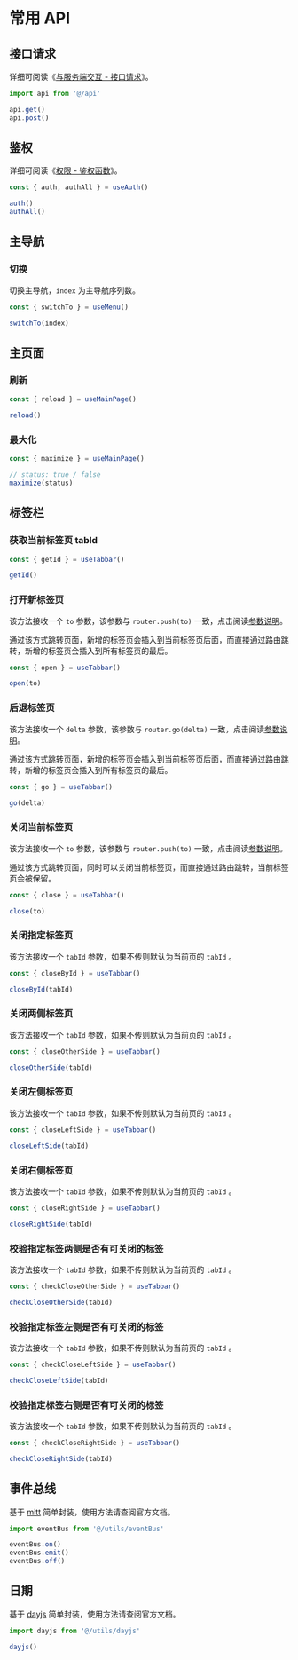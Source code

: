 # 常用 API

## 接口请求

详细可阅读《[与服务端交互 - 接口请求](axios#接口请求)》。

```ts
import api from '@/api'

api.get()
api.post()
```

## 鉴权

详细可阅读《[权限 - 鉴权函数](permission#鉴权函数)》。

```ts
const { auth, authAll } = useAuth()

auth()
authAll()
```

## 主导航

### 切换

切换主导航，`index` 为主导航序列数。

```ts
const { switchTo } = useMenu()

switchTo(index)
```

## 主页面

### 刷新

```ts
const { reload } = useMainPage()

reload()
```

### 最大化 <sup class="pro-badge" />

```ts
const { maximize } = useMainPage()

// status: true / false
maximize(status)
```

## 标签栏 <sup class="pro-badge" />

### 获取当前标签页 tabId

```ts
const { getId } = useTabbar()

getId()
```

### 打开新标签页

该方法接收一个 `to` 参数，该参数与 `router.push(to)` 一致，点击阅读[参数说明](https://router.vuejs.org/zh/api/interfaces/Router.html#Methods-push)。

通过该方式跳转页面，新增的标签页会插入到当前标签页后面，而直接通过路由跳转，新增的标签页会插入到所有标签页的最后。

```ts
const { open } = useTabbar()

open(to)
```

### 后退标签页

该方法接收一个 `delta` 参数，该参数与 `router.go(delta)` 一致，点击阅读[参数说明](https://router.vuejs.org/zh/api/interfaces/Router.html#Methods-go)。

通过该方式跳转页面，新增的标签页会插入到当前标签页后面，而直接通过路由跳转，新增的标签页会插入到所有标签页的最后。

```ts
const { go } = useTabbar()

go(delta)
```

### 关闭当前标签页

该方法接收一个 `to` 参数，该参数与 `router.push(to)` 一致，点击阅读[参数说明](https://router.vuejs.org/zh/api/interfaces/Router.html#Methods-push)。

通过该方式跳转页面，同时可以关闭当前标签页，而直接通过路由跳转，当前标签页会被保留。

```ts
const { close } = useTabbar()

close(to)
```

### 关闭指定标签页

该方法接收一个 `tabId` 参数，如果不传则默认为当前页的 `tabId` 。

```ts
const { closeById } = useTabbar()

closeById(tabId)
```

### 关闭两侧标签页

该方法接收一个 `tabId` 参数，如果不传则默认为当前页的 `tabId` 。

```ts
const { closeOtherSide } = useTabbar()

closeOtherSide(tabId)
```

### 关闭左侧标签页

该方法接收一个 `tabId` 参数，如果不传则默认为当前页的 `tabId` 。

```ts
const { closeLeftSide } = useTabbar()

closeLeftSide(tabId)
```

### 关闭右侧标签页

该方法接收一个 `tabId` 参数，如果不传则默认为当前页的 `tabId` 。

```ts
const { closeRightSide } = useTabbar()

closeRightSide(tabId)
```

### 校验指定标签两侧是否有可关闭的标签

该方法接收一个 `tabId` 参数，如果不传则默认为当前页的 `tabId` 。

```ts
const { checkCloseOtherSide } = useTabbar()

checkCloseOtherSide(tabId)
```

### 校验指定标签左侧是否有可关闭的标签

该方法接收一个 `tabId` 参数，如果不传则默认为当前页的 `tabId` 。

```ts
const { checkCloseLeftSide } = useTabbar()

checkCloseLeftSide(tabId)
```

### 校验指定标签右侧是否有可关闭的标签

该方法接收一个 `tabId` 参数，如果不传则默认为当前页的 `tabId` 。

```ts
const { checkCloseRightSide } = useTabbar()

checkCloseRightSide(tabId)
```

## 事件总线

基于 [mitt](https://github.com/developit/mitt) 简单封装，使用方法请查阅官方文档。

```ts
import eventBus from '@/utils/eventBus'

eventBus.on()
eventBus.emit()
eventBus.off()
```

## 日期 <sup class="pro-badge" />

基于 [dayjs](https://day.js.org/zh-CN/) 简单封装，使用方法请查阅官方文档。

```ts
import dayjs from '@/utils/dayjs'

dayjs()
```